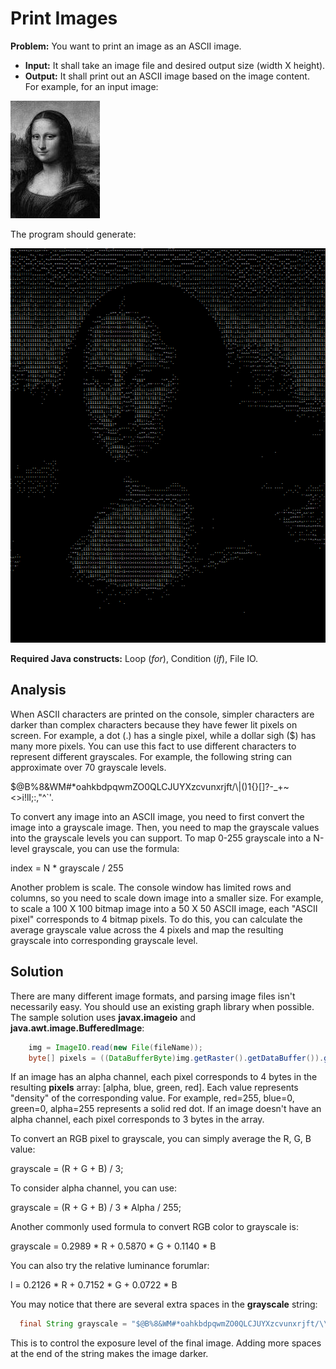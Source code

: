 # Print Images

**Problem:** You want to print an image as an ASCII image.

* **Input:** It shall take an image file and desired output size (width X height). 
* **Output:** It shall print out an ASCII image based on the image content. For example, for an input image:

![Mona Lisa](monalisa.jpg)

The program should generate:

![Mona Lisa](../../imgs/screens/print_image.png)

**Required Java constructs:** Loop (_for_), Condition (_if_), File IO.

## Analysis

When ASCII characters are printed on the console, simpler characters are darker than complex characters because they have fewer lit pixels on screen. For example, a dot (.) has a single pixel, while a dollar sigh ($) has many more pixels. You can use this fact to use different characters to represent different grayscales. For example, the following string can approximate over 70 grayscale levels.

$@B%8&WM#*oahkbdpqwmZO0QLCJUYXzcvunxrjft/\\|()1{}[]?-_+~<>i!lI;:,\"^`\'. 


To convert any image into an ASCII image, you need to first convert the image into a grayscale image. Then, you need to map the grayscale values into the grayscale levels you can support. To map 0-255 grayscale into a N-level grayscale, you can use the formula:

index = N * grayscale / 255

Another problem is scale. The console window has limited rows and columns, so you need to scale down image into a smaller size. For example, to scale a 100 X 100 bitmap image into a 50 X 50 ASCII image, each "ASCII pixel" corresponds to 4 bitmap pixels. To do this, you can calculate the average grayscale value across the 4 pixels and map the resulting grayscale into corresponding grayscale level.

## Solution
There are many different image formats, and parsing image files isn't necessarily easy. You should use an existing graph library when possible. The sample solution uses **javax.imageio** and **java.awt.image.BufferedImage**:

```java
    img = ImageIO.read(new File(fileName));
    byte[] pixels = ((DataBufferByte)img.getRaster().getDataBuffer()).getData();
```

If an image has an alpha channel, each pixel corresponds to 4 bytes in the resulting **pixels** array: [alpha, blue, green, red]. Each value represents "density" of the corresponding value. For example, red=255, blue=0, green=0, alpha=255 represents a solid red dot. If an image doesn't have an alpha channel, each pixel corresponds to 3 bytes in the array.

To convert an RGB pixel to grayscale, you can simply average the R, G, B value: 

grayscale = (R + G + B) / 3;

To consider alpha channel, you can use:

grayscale = (R + G + B) / 3 * Alpha / 255;

Another commonly used formula to convert RGB color to grayscale is:

grayscale = 0.2989 * R + 0.5870 * G + 0.1140 * B 

You can also try the relative luminance forumlar:

l = 0.2126 * R + 0.7152 * G + 0.0722 * B

You may notice that there are several extra spaces in the **grayscale** string:

```java
  final String grayscale = "$@B%8&WM#*oahkbdpqwmZO0QLCJUYXzcvunxrjft/\\|()1{}[]?-_+~<>i!lI;:,\"^`\'.       ";
```

This is to control the exposure level of the final image. Adding more spaces at the end of the string makes the image darker.